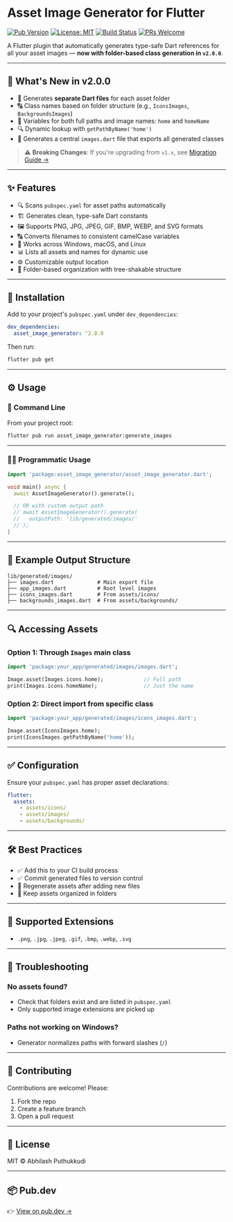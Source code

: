 
# Asset Image Generator for Flutter

[![Pub Version](https://img.shields.io/pub/v/asset_image_generator)](https://pub.dev/packages/asset_image_generator)
[![License: MIT](https://img.shields.io/badge/license-MIT-purple.svg)](https://opensource.org/licenses/MIT)
[![Build Status](https://github.com/Abhilash-Puthukkudi/asset_image_generator/actions/workflows/dart.yml/badge.svg)](https://github.com/Abhilash-Puthukkudi/asset_image_generator/actions)
[![PRs Welcome](https://img.shields.io/badge/PRs-welcome-brightgreen.svg)](https://github.com/Abhilash-Puthukkudi/asset_image_generator/pulls)

A Flutter plugin that automatically generates type-safe Dart references for all your asset images — **now with folder-based class generation in `v2.0.0`**.

---

## 🎉 What's New in v2.0.0

- 📂 Generates **separate Dart files** for each asset folder
- 🔠 Class names based on folder structure (e.g., `IconsImages`, `BackgroundsImages`)
- 📛 Variables for both full paths and image names: `home` and `homeName`
- 🔍 Dynamic lookup with `getPathByName('home')`
- 📄 Generates a central `images.dart` file that exports all generated classes

> ⚠️ **Breaking Changes**: If you're upgrading from `v1.x`, see [Migration Guide →](https://github.com/Abhilash-Puthukkudi/asset_image_generator/blob/main/CHANGELOG.md)

---

## ✨ Features

- 🔍 Scans `pubspec.yaml` for asset paths automatically
- 🏗 Generates clean, type-safe Dart constants
- 🖼 Supports PNG, JPG, JPEG, GIF, BMP, WEBP, and SVG formats
- 🔠 Converts filenames to consistent camelCase variables
- 📁 Works across Windows, macOS, and Linux
- 📊 Lists all assets and names for dynamic use
- ⚙️ Customizable output location
- 🧩 Folder-based organization with tree-shakable structure

---

## 🚀 Installation

Add to your project's `pubspec.yaml` under `dev_dependencies`:

```yaml
dev_dependencies:
  asset_image_generator: ^2.0.0
```

Then run:

```bash
flutter pub get
```

---

## ⚙️ Usage

### 🔧 Command Line

From your project root:

```bash
flutter pub run asset_image_generator:generate_images
```

---

### 🧑‍💻 Programmatic Usage

```dart
import 'package:asset_image_generator/asset_image_generator.dart';

void main() async {
  await AssetImageGenerator().generate();

  // OR with custom output path
  // await AssetImageGenerator().generate(
  //   outputPath: 'lib/generated/images/'
  // );
}
```

---

## 📁 Example Output Structure

```
lib/generated/images/
├── images.dart              # Main export file
├── app_images.dart          # Root level images
├── icons_images.dart        # From assets/icons/
├── backgrounds_images.dart  # From assets/backgrounds/
```

---

## 🔍 Accessing Assets

### Option 1: Through `Images` main class

```dart
import 'package:your_app/generated/images/images.dart';

Image.asset(Images.icons.home);             // Full path
print(Images.icons.homeName);               // Just the name
```

### Option 2: Direct import from specific class

```dart
import 'package:your_app/generated/images/icons_images.dart';

Image.asset(IconsImages.home);
print(IconsImages.getPathByName('home'));
```

---

## ✅ Configuration

Ensure your `pubspec.yaml` has proper asset declarations:

```yaml
flutter:
  assets:
    - assets/icons/
    - assets/images/
    - assets/backgrounds/
```

---

## 🛠 Best Practices

- ✅ Add this to your CI build process
- ✅ Commit generated files to version control
- 🔁 Regenerate assets after adding new files
- 🧹 Keep assets organized in folders

---

## 📄 Supported Extensions

- `.png`, `.jpg`, `.jpeg`, `.gif`, `.bmp`, `.webp`, `.svg`

---

## 🐛 Troubleshooting

### No assets found?
- Check that folders exist and are listed in `pubspec.yaml`
- Only supported image extensions are picked up

### Paths not working on Windows?
- Generator normalizes paths with forward slashes (`/`)

---

## 🤝 Contributing

Contributions are welcome! Please:

1. Fork the repo
2. Create a feature branch
3. Open a pull request

---

## 📜 License

MIT © Abhilash Puthukkudi

---

## 📦 Pub.dev

👉 [View on pub.dev →](https://pub.dev/packages/asset_image_generator)
